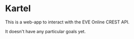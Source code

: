 Kartel
======

This is a web-app to interact with the EVE Online CREST API.

It doesn't have any particular goals yet.
